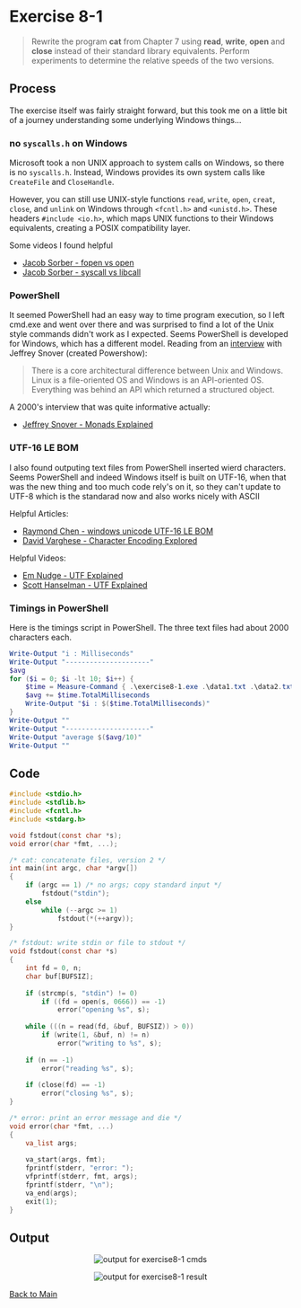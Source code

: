 # Exercise 8-1

> Rewrite the program **cat** from Chapter 7 using **read**, **write**, **open** and **close** instead of their standard library equivalents.
> Perform experiments to determine the relative speeds of the two versions.

## Process
The exercise itself was fairly straight forward, but this took me on a little bit of a journey understanding some underlying Windows things...

### no `syscalls.h` on Windows
Microsoft took a non UNIX approach to system calls on Windows, so there is no `syscalls.h`. 
Instead, Windows provides its own system calls like `CreateFile` and `CloseHandle`.

However, you can still use UNIX-style functions  `read`, `write`, `open`, `creat`, 
`close`, and `unlink` on Windows through `<fcntl.h>` and `<unistd.h>`. 
These headers `#include <io.h>`, which maps UNIX functions to their Windows equivalents, creating a POSIX compatibility layer.

Some videos I found helpful
- [Jacob Sorber - fopen vs open](https://www.youtube.com/watch?v=BQJBe4IbsvQ)
- [Jacob Sorber - syscall vs libcall](https://www.youtube.com/watch?v=2AmP7Pse4U0)

### PowerShell
It seemed PowerShell had an easy way to time program execution, so I left cmd.exe and went over there and was surprised to find 
a lot of the Unix style commands didn't work as I expected. Seems PowerShell is developed for Windows, which has a different model. 
Reading from an [interview](https://evrone.com/blog/jeffrey-snover-interview) with Jeffrey Snover (created Powershow):

> There is a core architectural difference between Unix and Windows.
> Linux is a file-oriented OS and Windows is an API-oriented OS.
> Everything was behind an API which returned a structured object.

A 2000's interview that was quite informative actually:
- [Jeffrey Snover - Monads Explained](https://www.youtube.com/watch?v=d0joo5iHCxs)

### UTF-16 LE BOM
I also found outputing text files from PowerShell inserted wierd characters. 
Seems PowerShell and indeed Windows itself is built on UTF-16, when that was the new thing and too much code rely's on it, 
so they can't update to UTF-8 which is the standarad now and also works nicely with ASCII

Helpful Articles:
- [Raymond Chen - windows unicode UTF-16 LE BOM](https://devblogs.microsoft.com/oldnewthing/20190830-00/?p=102823)
- [David Varghese - Character Encoding Explored](https://blog.davidvarghese.net/posts/character-encoding-part-2/)

Helpful Videos:
- [Em Nudge - UTF Explained](https://www.youtube.com/watch?v=uTJoJtNYcaQ)
- [Scott Hanselman - UTF Explained](https://www.youtube.com/watch?v=jeIBNn5Y5fI)

### Timings in PowerShell
Here is the timings script in PowerShell. 
The three text files had about 2000 characters each.
```powershell
Write-Output "i : Milliseconds"
Write-Output "---------------------"
$avg
for ($i = 0; $i -lt 10; $i++) {
    $time = Measure-Command { .\exercise8-1.exe .\data1.txt .\data2.txt .\data3.txt }
    $avg += $time.TotalMilliseconds
    Write-Output "$i : $($time.TotalMilliseconds)"
}
Write-Output ""
Write-Output "---------------------"
Write-Output "average $($avg/10)"
Write-Output ""
```

## Code
```c
#include <stdio.h>
#include <stdlib.h>
#include <fcntl.h>
#include <stdarg.h>

void fstdout(const char *s);
void error(char *fmt, ...);

/* cat: concatenate files, version 2 */
int main(int argc, char *argv[])
{
    if (argc == 1) /* no args; copy standard input */
        fstdout("stdin");
    else 
        while (--argc >= 1)
            fstdout(*(++argv));
}

/* fstdout: write stdin or file to stdout */
void fstdout(const char *s)
{
    int fd = 0, n;
    char buf[BUFSIZ];
    
    if (strcmp(s, "stdin") != 0)
        if ((fd = open(s, 0666)) == -1)
            error("opening %s", s);
    
    while (((n = read(fd, &buf, BUFSIZ)) > 0))
        if (write(1, &buf, n) != n) 
            error("writing to %s", s);
    
    if (n == -1) 
        error("reading %s", s);
    
    if (close(fd) == -1) 
        error("closing %s", s);
}

/* error: print an error message and die */
void error(char *fmt, ...)
{
    va_list args;
    
    va_start(args, fmt);
    fprintf(stderr, "error: ");
    vfprintf(stderr, fmt, args);
    fprintf(stderr, "\n");
    va_end(args);
    exit(1);
}
```

## Output
<p align="center">
  <image src="../assets/exercise8-1_cmds.jpg" alt="output for exercise8-1 cmds" />
</p>

<p align="center">
  <image src="../assets/exercise8-1_result.jpg" alt="output for exercise8-1 result" />
</p>

[Back to Main](../readme.md)
